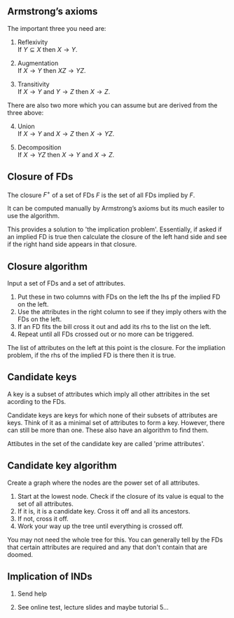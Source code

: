 ## Armstrong’s axioms

The important three you need are:

1. Reflexivity  
   If $Y \subseteq X$ then $X \to Y$.

2. Augmentation  
   If $X \to Y$ then $XZ \to YZ$.

3. Transitivity  
   If $X \to Y$ and $Y \to Z$ then $X \to Z$.

There are also two more which you can assume but are derived from the three above:

4. Union  
   If $X \to Y$ and $X \to Z$ then $X \to YZ$.

5. Decomposition  
   If $X \to YZ$ then $X \to Y$ and $X \to Z$.

## Closure of FDs

The closure $F^+$ of a set of FDs $F$ is the set of all FDs implied by $F$.

It can be computed manually by Armstrong’s axioms but its much easiler to use the algorithm.

This provides a solution to 'the implication problem'. Essentially, if asked if an implied FD is true then calculate the closure of the left hand side and see if the right hand side appears in that closure.

## Closure algorithm

Input a set of FDs and a set of attributes.

1. Put these in two columns with FDs on the left the lhs pf the implied FD on the left.
2. Use the attributes in the right column to see if they imply others with the FDs on the left.
3. If an FD fits the bill cross it out and add its rhs to the list on the left.
4. Repeat until all FDs crossed out or no more can be triggered.

The list of attributes on the left at this point is the closure. For the impliation problem, if the rhs of the implied FD is there then it is true.

## Candidate keys

A key is a subset of attributes which imply all other attribites in the set acording to the FDs.

Candidate keys are keys for which none of their subsets of attributes are keys. Think of it as a minimal set of attributes to form a key. However, there can still be more than one. These also have an algorithm to find them.

Attibutes in the set of the candidate key are called 'prime attributes'.

## Candidate key algorithm

Create a graph where the nodes are the power set of all attributes.

1. Start at the lowest node. Check if the closure of its value is equal to the set of all attributes.
2. If it is, it is a candidate key. Cross it off and all its ancestors.
3. If not, cross it off.
4. Work your way up the tree until everything is crossed off.

You may not need the whole tree for this. You can generally tell by the FDs that certain attributes are required and any that don't contain that are doomed.

## Implication of INDs

1. Send help

2. See online test, lecture slides and maybe tutorial 5...
